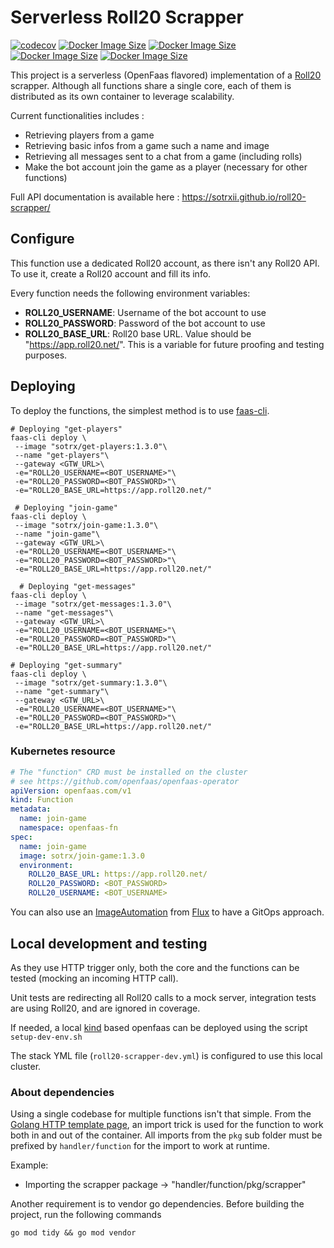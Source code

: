 # Serverless Roll20 Scrapper

[![codecov](https://codecov.io/gh/SoTrxII/roll20-scrapper/branch/master/graph/badge.svg?token=YI8X1HA6I7)](https://codecov.io/gh/SoTrxII/roll20-scrapper)
[![Docker Image Size](https://badgen.net/docker/size/sotrx/get-players/1.3.0?icon=docker&label=get-players)](https://hub.docker.com/r/sotrx/get-players/)
[![Docker Image Size](https://badgen.net/docker/size/sotrx/join-game/1.3.0?icon=docker&label=join-game)](https://hub.docker.com/r/sotrx/join-game/)
[![Docker Image Size](https://badgen.net/docker/size/sotrx/get-messages/1.3.0?icon=docker&label=get-messages)](https://hub.docker.com/r/sotrx/get-messages/)
[![Docker Image Size](https://badgen.net/docker/size/sotrx/get-summary/1.3.0?icon=docker&label=get-summary)](https://hub.docker.com/r/sotrx/get-summary/)

This project is a serverless (OpenFaas flavored) implementation of a [Roll20](https://roll20.net/welcome) scrapper.
Although all functions share a single core, each of them is distributed as its own container to leverage scalability.

Current functionalities includes :

- Retrieving players from a game
- Retrieving basic infos from a game such a name and image
- Retrieving all messages sent to a chat from a game (including rolls)
- Make the bot account join the game as a player (necessary for other functions)

Full API documentation is available here : https://sotrxii.github.io/roll20-scrapper/

## Configure

This function use a dedicated Roll20 account, as there isn't any Roll20 API. To use it, create a Roll20 account and fill
its info.

Every function needs the following environment variables:

- **ROLL20_USERNAME**: Username of the bot account to use
- **ROLL20_PASSWORD**: Password of the bot account to use
- **ROLL20_BASE_URL**: Roll20 base URL. Value should be "https://app.roll20.net/". This is a variable for future
  proofing and testing purposes.

## Deploying

To deploy the functions, the simplest method is to use [faas-cli](https://docs.openfaas.com/cli/install/).

````shell
# Deploying "get-players"
faas-cli deploy \
 --image "sotrx/get-players:1.3.0"\
 --name "get-players"\
 --gateway <GTW_URL>\
 -e="ROLL20_USERNAME=<BOT_USERNAME>"\
 -e="ROLL20_PASSWORD=<BOT_PASSWORD>"\
 -e="ROLL20_BASE_URL=https://app.roll20.net/"
 
 # Deploying "join-game"
faas-cli deploy \
 --image "sotrx/join-game:1.3.0"\
 --name "join-game"\
 --gateway <GTW_URL>\
 -e="ROLL20_USERNAME=<BOT_USERNAME>"\
 -e="ROLL20_PASSWORD=<BOT_PASSWORD>"\
 -e="ROLL20_BASE_URL=https://app.roll20.net/"
 
  # Deploying "get-messages"
faas-cli deploy \
 --image "sotrx/get-messages:1.3.0"\
 --name "get-messages"\
 --gateway <GTW_URL>\
 -e="ROLL20_USERNAME=<BOT_USERNAME>"\
 -e="ROLL20_PASSWORD=<BOT_PASSWORD>"\
 -e="ROLL20_BASE_URL=https://app.roll20.net/"
 
# Deploying "get-summary"
faas-cli deploy \
 --image "sotrx/get-summary:1.3.0"\
 --name "get-summary"\
 --gateway <GTW_URL>\
 -e="ROLL20_USERNAME=<BOT_USERNAME>"\
 -e="ROLL20_PASSWORD=<BOT_PASSWORD>"\
 -e="ROLL20_BASE_URL=https://app.roll20.net/"
````

### Kubernetes resource

````yaml
# The "function" CRD must be installed on the cluster
# see https://github.com/openfaas/openfaas-operator
apiVersion: openfaas.com/v1
kind: Function
metadata:
  name: join-game
  namespace: openfaas-fn
spec:
  name: join-game
  image: sotrx/join-game:1.3.0
  environment:
    ROLL20_BASE_URL: https://app.roll20.net/
    ROLL20_PASSWORD: <BOT_PASSWORD>
    ROLL20_USERNAME: <BOT_USERNAME>
````

You can also use an [ImageAutomation](https://fluxcd.io/docs/migration/flux-v1-automation-migration/)
from [Flux](https://github.com/fluxcd/flux2) to have a GitOps approach.

## Local development and testing

As they use HTTP trigger only, both the core and the functions can be tested (mocking an incoming HTTP call).

Unit tests are redirecting all Roll20 calls to a mock server, integration tests are using Roll20, and are ignored in
coverage.

If needed, a local [kind](https://kind.sigs.k8s.io/docs/user/quick-start/) based openfaas can be deployed using the
script `setup-dev-env.sh`

The stack YML file (`roll20-scrapper-dev.yml`) is configured to use this local cluster.

### About dependencies

Using a single codebase for multiple functions isn't that simple. From
the [Golang HTTP template page](https://github.com/openfaas/golang-http-template), an import trick is used for the
function to work both in and out of the container. All imports from the `pkg` sub folder must be prefixed
by `handler/function` for the import to work at runtime.

Example:

- Importing the scrapper package -> "handler/function/pkg/scrapper"

Another requirement is to vendor go dependencies. Before building the project, run the following commands

````shell
go mod tidy && go mod vendor
````

